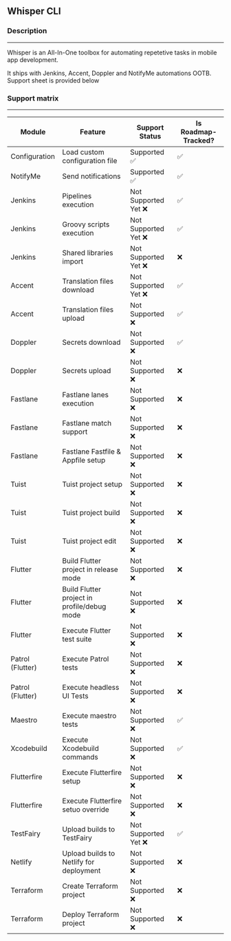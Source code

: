 ## Whisper CLI

### Description
---

Whisper is an All-In-One toolbox for automating repetetive tasks in mobile app development.

It ships with Jenkins, Accent, Doppler and NotifyMe automations OOTB.
Support sheet is provided below

### Support matrix
---

| Module | Feature | Support Status | Is Roadmap-Tracked? |
|---|---|---|---|
| Configuration | Load custom configuration file | Supported ✅ | ✅ |
| NotifyMe | Send notifications | Supported ✅ | ✅ |
| Jenkins | Pipelines execution | Not Supported Yet ❌ | ✅ |
| Jenkins | Groovy scripts execution | Not Supported Yet ❌ | ✅ |
| Jenkins  | Shared libraries import | Not Supported Yet ❌ | ❌ |
| Accent | Translation files download | Not Supported Yet ❌ | ✅ |
| Accent | Translation files upload | Not Supported ❌ | ✅ |
| Doppler | Secrets download | Not Supported ❌ | ✅ |
| Doppler | Secrets upload | Not Supported ❌ | ❌ |
| Fastlane | Fastlane lanes execution | Not Supported ❌ | ❌ |
| Fastlane | Fastlane match support | Not Supported ❌ | ❌ |
| Fastlane | Fastlane Fastfile & Appfile setup | Not Supported ❌ | ❌ |
| Tuist | Tuist project setup | Not Supported ❌ | ❌ |
| Tuist | Tuist project build  | Not Supported ❌ | ❌ |
| Tuist | Tuist project edit | Not Supported ❌ | ❌ |
| Flutter | Build Flutter project in release mode | Not Supported ❌ | ❌ |
| Flutter | Build Flutter project in profile/debug mode | Not Supported ❌ | ❌ |
| Flutter | Execute Flutter test suite | Not Supported ❌ | ❌ |
| Patrol (Flutter) | Execute Patrol tests | Not Supported ❌ | ❌ |
| Patrol (Flutter) | Execute headless UI Tests | Not Supported ❌ | ❌ |
| Maestro | Execute maestro tests | Not Supported ❌ | ✅ |
| Xcodebuild | Execute Xcodebuild commands | Not Supported ❌ | ✅ |
| Flutterfire | Execute Flutterfire setup | Not Supported ❌ | ❌ |
| Flutterfire | Execute Flutterfire setuo override | Not Supported ❌ | ❌ |
| TestFairy | Upload builds to TestFairy | Not Supported Yet ❌ | ✅ |
| Netlify | Upload builds to Netlify for deployment | Not Supported ❌ | ❌ |
| Terraform | Create Terraform project | Not Supported ❌ | ❌ |
| Terraform | Deploy Terraform project | Not Supported ❌ | ❌ |
